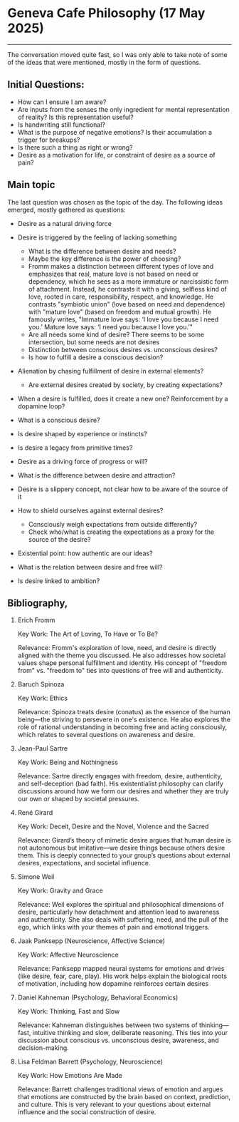 # Geneva Cafe Philosophy (17 May 2025)

---

The conversation moved quite fast, so I was only able to take note of some of the ideas that were mentioned, mostly in the form of questions.

## Initial Questions:

* How can I ensure I am aware?
* Are inputs from the senses the only ingredient for mental representation of reality? Is this representation useful?
* Is handwriting still functional?
* What is the purpose of negative emotions? Is their accumulation a trigger for breakups?
* Is there such a thing as right or wrong?
* Desire as a motivation for life, or constraint of desire as a source of pain?

## Main topic

The last question was chosen as the topic of the day. The following ideas emerged, mostly gathered as questions:

* Desire as a natural driving force
* Desire is triggered by the feeling of lacking something

  * What is the difference between desire and needs?
  * Maybe the key difference is the power of choosing?
  * Fromm makes a distinction between different types of love and emphasizes that real, mature love is not based on need or dependency, which he sees as a more immature or narcissistic form of attachment. Instead, he contrasts it with a giving, selfless kind of love, rooted in care, responsibility, respect, and knowledge. He contrasts "symbiotic union" (love based on need and dependence) with "mature love" (based on freedom and mutual growth). He famously writes, "Immature love says: ‘I love you because I need you.’ Mature love says: ‘I need you because I love you.’"
  * Are all needs some kind of desire? There seems to be some intersection, but some needs are not desires
  * Distinction between conscious desires vs. unconscious desires?
  * Is how to fulfill a desire a conscious decision?
* Alienation by chasing fulfillment of desire in external elements?

  * Are external desires created by society, by creating expectations?
* When a desire is fulfilled, does it create a new one? Reinforcement by a dopamine loop?
* What is a conscious desire?
* Is desire shaped by experience or instincts?
* Is desire a legacy from primitive times?
* Desire as a driving force of progress or will?
* What is the difference between desire and attraction?
* Desire is a slippery concept, not clear how to be aware of the source of it
* How to shield ourselves against external desires?

  * Consciously weigh expectations from outside differently?
  * Check who/what is creating the expectations as a proxy for the source of the desire?
* Existential point: how authentic are our ideas?
* What is the relation between desire and free will?
* Is desire linked to ambition?



## Bibliography,

1. Erich Fromm

    Key Work: The Art of Loving, To Have or To Be?

    Relevance: Fromm's exploration of love, need, and desire is directly aligned with the theme you discussed. He also addresses how societal values shape personal fulfillment and identity. His concept of "freedom from" vs. "freedom to" ties into questions of free will and authenticity.

2. Baruch Spinoza

    Key Work: Ethics

    Relevance: Spinoza treats desire (conatus) as the essence of the human being—the striving to persevere in one's existence. He also explores the role of rational understanding in becoming free and acting consciously, which relates to several questions on awareness and desire.

3. Jean-Paul Sartre

    Key Work: Being and Nothingness

    Relevance: Sartre directly engages with freedom, desire, authenticity, and self-deception (bad faith). His existentialist philosophy can clarify discussions around how we form our desires and whether they are truly our own or shaped by societal pressures.

4. René Girard

    Key Work: Deceit, Desire and the Novel, Violence and the Sacred

    Relevance: Girard’s theory of mimetic desire argues that human desire is not autonomous but imitative—we desire things because others desire them. This is deeply connected to your group’s questions about external desires, expectations, and societal influence.

5. Simone Weil

    Key Work: Gravity and Grace

    Relevance: Weil explores the spiritual and philosophical dimensions of desire, particularly how detachment and attention lead to awareness and authenticity. She also deals with suffering, need, and the pull of the ego, which links with your themes of pain and emotional triggers.

6. Jaak Panksepp (Neuroscience, Affective Science)

    Key Work: Affective Neuroscience

    Relevance: Panksepp mapped neural systems for emotions and drives (like desire, fear, care, play). His work helps explain the biological roots of motivation, including how dopamine reinforces certain desires

7. Daniel Kahneman (Psychology, Behavioral Economics)

    Key Work: Thinking, Fast and Slow

    Relevance: Kahneman distinguishes between two systems of thinking—fast, intuitive thinking and slow, deliberate reasoning. This ties into your discussion about conscious vs. unconscious desire, awareness, and decision-making.

8. Lisa Feldman Barrett (Psychology, Neuroscience)

    Key Work: How Emotions Are Made

    Relevance: Barrett challenges traditional views of emotion and argues that emotions are constructed by the brain based on context, prediction, and culture. This is very relevant to your questions about external influence and the social construction of desire.
